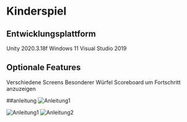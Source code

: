 # Kinderspiel
 
## Entwicklungsplattform
Unity 2020.3.18f
Windows 11
Visual Studio 2019

## Optionale Features
Verschiedene Screens
Besonderer Würfel
Scoreboard um Fortschritt anzuzeigen

##anleitung
![Anleitung1](https://user-images.githubusercontent.com/72389865/215975185-5c17a078-fac8-471e-a716-8a75ee8ced73.jpg)

![Anleitung1](https://user-images.githubusercontent.com/72389865/215975260-a03e0dee-a4e6-49bb-bdf2-15381d565fce.jpg)
![Anleitung2](https://user-images.githubusercontent.com/72389865/215975305-9b16b9dd-0e02-408a-a6c5-77c8df6586bd.jpg)
